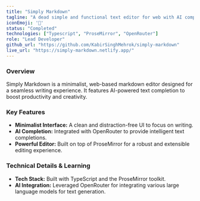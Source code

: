 ```yaml
---
title: "Simply Markdown"
tagline: "A dead simple and functional text editor for web with AI completion support"
iconEmoji: '📝'
status: "Completed"
technologies: ["Typescript", "ProseMirror", "OpenRouter"]
role: "Lead Developer"
github_url: "https://github.com/KabirSinghMehrok/simply-markdown"
live_url: "https://simply-markdown.netlify.app/"
---
```


### Overview
Simply Markdown is a minimalist, web-based markdown editor designed for a seamless writing experience. It features AI-powered text completion to boost productivity and creativity.

### Key Features
- **Minimalist Interface:** A clean and distraction-free UI to focus on writing.
- **AI Completion:** Integrated with OpenRouter to provide intelligent text completions.
- **Powerful Editor:** Built on top of ProseMirror for a robust and extensible editing experience.

### Technical Details & Learning
- **Tech Stack:** Built with TypeScript and the ProseMirror toolkit.
- **AI Integration:** Leveraged OpenRouter for integrating various large language models for text generation.